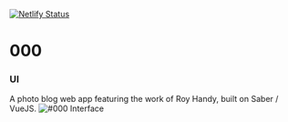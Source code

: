 [![Netlify Status](https://api.netlify.com/api/v1/badges/4a549fca-e305-4262-bcf8-7d177880e485/deploy-status)](https://app.netlify.com/sites/rh/deploys)

# 000
### UI
A photo blog web app featuring the work of Roy Handy, built on Saber / VueJS.
![#000 Interface](https://raw.githubusercontent.com/ohiosveryown/black-000-2020/master/pages/_posts/img/main%402x.png)